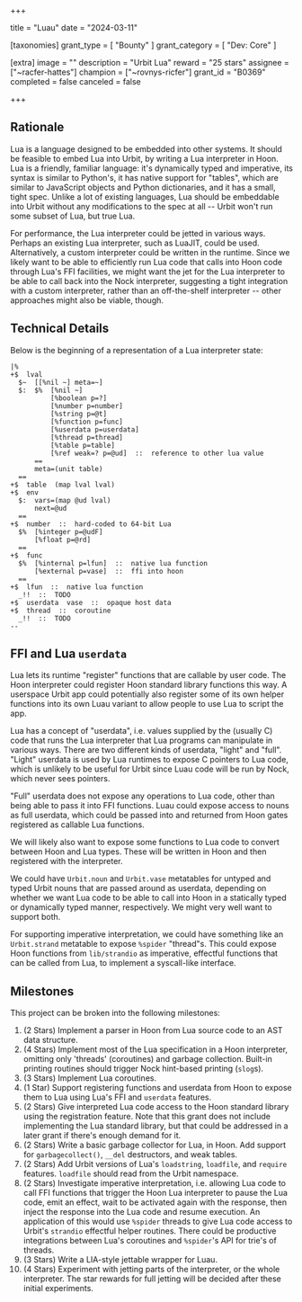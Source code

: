 +++

title = "Luau"
date = "2024-03-11"

[taxonomies]
grant_type = [ "Bounty" ]
grant_category = [ "Dev: Core" ]

[extra]
image = ""
description = "Urbit Lua"
reward = "25 stars"
assignee = ["~racfer-hattes"]
champion = ["~rovnys-ricfer"]
grant_id = "B0369"
completed = false
canceled = false

+++

## Rationale
Lua is a language designed to be embedded into other systems. It should be feasible to embed Lua into Urbit, by writing a Lua interpreter in Hoon. Lua is a friendly, familiar language: it's dynamically typed and imperative, its syntax is similar to Python's, it has native support for "tables", which are similar to JavaScript objects and Python dictionaries, and it has a small, tight spec. Unlike a lot of existing languages, Lua should be embeddable into Urbit without any modifications to the spec at all -- Urbit won't run some subset of Lua, but true Lua.

For performance, the Lua interpreter could be jetted in various ways. Perhaps an existing Lua interpreter, such as LuaJIT, could be used. Alternatively, a custom interpreter could be written in the runtime. Since we likely want to be able to efficiently run Lua code that calls into Hoon code through Lua's FFI facilities, we might want the jet for the Lua interpreter to be able to call back into the Nock interpreter, suggesting a tight integration with a custom interpreter, rather than an off-the-shelf interpreter -- other approaches might also be viable, though.

## Technical Details
Below is the beginning of a representation of a Lua interpreter state:

```
|%
+$  lval
  $~  [[%nil ~] meta=~]
  $:  $%  [%nil ~]
          [%boolean p=?]
          [%number p=number]
          [%string p=@t]
          [%function p=func]
          [%userdata p=userdata]
          [%thread p=thread]
          [%table p=table]
          [%ref weak=? p=@ud]  ::  reference to other lua value
      ==
      meta=(unit table)
  ==
+$  table  (map lval lval)
+$  env
  $:  vars=(map @ud lval)
      next=@ud
  ==
+$  number  ::  hard-coded to 64-bit Lua
  $%  [%integer p=@udF]
      [%float p=@rd]
  ==
+$  func
  $%  [%internal p=lfun]  ::  native lua function
      [%external p=vase]  ::  ffi into hoon
  ==
+$  lfun  ::  native lua function
  _!!  ::  TODO
+$  userdata  vase  ::  opaque host data
+$  thread  ::  coroutine
  _!!  ::  TODO
--
```

## FFI and Lua `userdata`
Lua lets its runtime "register" functions that are callable by user code. The Hoon interpreter could register Hoon standard library functions this way. A userspace Urbit app could potentially also register some of its own helper functions into its own Luau variant to allow people to use Lua to script the app.

Lua has a concept of "userdata", i.e. values supplied by the (usually C) code that runs the Lua interpreter that Lua programs can manipulate in various ways. There are two different kinds of userdata, "light" and "full". "Light" userdata is used by Lua runtimes to expose C pointers to Lua code, which is unlikely to be useful for Urbit since Luau code will be run by Nock, which never sees pointers.

"Full" userdata does not expose any operations to Lua code, other than being able to pass it into FFI functions. Luau could expose access to nouns as full userdata, which could be passed into and returned from Hoon gates registered as callable Lua functions.

We will likely also want to expose some functions to Lua code to convert between Hoon and Lua types. These will be written in Hoon and then registered with the interpreter.

We could have `Urbit.noun` and `Urbit.vase` metatables for untyped and typed Urbit nouns that are passed around as userdata, depending on whether we want Lua code to be able to call into Hoon in a statically typed or dynamically typed manner, respectively. We might very well want to support both.

For supporting imperative interpretation, we could have something like an `Urbit.strand` metatable to expose `%spider` "thread"s. This could expose Hoon functions from `lib/strandio` as imperative, effectful functions that can be called from Lua, to implement a syscall-like interface.

## Milestones
This project can be broken into the following milestones:

1. (2 Stars) Implement a parser in Hoon from Lua source code to an AST data structure.
2. (4 Stars) Implement most of the Lua specification in a Hoon interpreter, omitting only 'threads' (coroutines) and garbage collection. Built-in printing routines should trigger Nock hint-based printing (`slog`s).
3. (3 Stars) Implement Lua coroutines.
4. (1 Star) Support registering functions and userdata from Hoon to expose them to Lua using Lua's FFI and `userdata` features.
5. (2 Stars) Give interpreted Lua code access to the Hoon standard library using the registration feature. Note that this grant does not include implementing the Lua standard library, but that could be addressed in a later grant if there's enough demand for it.
6. (2 Stars) Write a basic garbage collector for Lua, in Hoon. Add support for `garbagecollect()`, `__del` destructors, and weak tables.
7. (2 Stars) Add Urbit versions of Lua's `loadstring`, `loadfile`, and `require` features. `loadfile` should read from the Urbit namespace.
8. (2 Stars) Investigate imperative interpretation, i.e. allowing Lua code to call FFI functions that trigger the Hoon Lua interpreter to pause the Lua code, emit an effect, wait to be activated again with the response, then inject the response into the Lua code and resume execution. An application of this would use `%spider` threads to give Lua code access to Urbit's `strandio` effectful helper routines. There could be productive integrations between Lua's coroutines and `%spider`'s API for trie's of threads.
9. (3 Stars) Write a LIA-style jettable wrapper for Luau.
10. (4 Stars) Experiment with jetting parts of the interpreter, or the whole interpreter. The star rewards for full jetting will be decided after these initial experiments.
